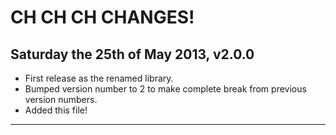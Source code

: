 # CH CH CH CHANGES! #

## Saturday the 25th of May 2013, v2.0.0 ##

* First release as the renamed library.
* Bumped version number to 2 to make complete break from previous version numbers.
* Added this file!

----